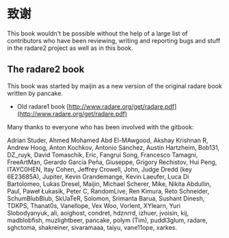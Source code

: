 # 致谢

This book wouldn't be possible without the help of a large list of contributors who have been reviewing, writing and reporting bugs and stuff in the radare2 project as well as in this book.

## The radare2 book

This book was started by maijin as a new version of the original radare book written by pancake.

* Old radare1 book [http://www.radare.org/get/radare.pdf](http://www.radare.org/get/radare.pdf)

Many thanks to everyone who has been involved with the gitbook:

Adrian Studer, Ahmed Mohamed Abd El-MAwgood, Akshay Krishnan R, Andrew Hoog, Anton Kochkov, Antonio Sánchez, Austin Hartzheim, Bob131, DZ\_ruyk, David Tomaschik, Eric, Fangrui Song, Francesco Tamagni, FreeArtMan, Gerardo García Peña, Giuseppe, Grigory Rechistov, Hui Peng, ITAYC0HEN, Itay Cohen, Jeffrey Crowell, John, Judge Dredd \(key 6E23685A\), Jupiter, Kevin Grandemange, Kevin Laeufer, Luca Di Bartolomeo, Lukas Dresel, Maijin, Michael Scherer, Mike, Nikita Abdullin, Paul, Paweł Łukasik, Peter C, RandomLive, Ren Kimura, Reto Schneider, SchumBlubBlub, SkUaTeR, Solomon, Srimanta Barua, Sushant Dinesh, TDKPS, Thanat0s, Vanellope, Vex Woo, Vorlent, XYlearn, Yuri Slobodyanyuk, ali, aoighost, condret, hdznrrd, izhuer, jvoisin, kij, madblobfish, muzlightbeer, pancake, polym \(Tim\), puddl3glum, radare, sghctoma, shakreiner, sivaramaaa, taiyu, vane11ope, xarkes.

